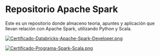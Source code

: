 # Repositorio Apache Spark
Este es un repositorio donde almaceno teoria, apuntes y aplicación que llevan relación con Apache Spark,
utilizando Python y Scala.

[![Certificado-Databricks-Apache-Spark-Developer.png](https://i.postimg.cc/Gm26vqn8/Certificado-Databricks-Apache-Spark-Developer.png)](https://postimg.cc/8j2ySd5N)

[![Certificado-Programa-Spark-Scala.png](https://i.postimg.cc/1RLvTbS4/Certificado-Programa-Spark-Scala.png)](https://postimg.cc/G9xPT7H1)